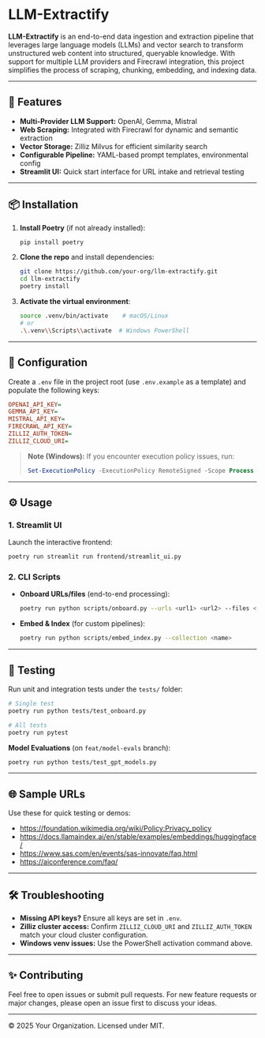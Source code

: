 # LLM-Extractify

**LLM-Extractify** is an end-to-end data ingestion and extraction pipeline that leverages large language models (LLMs) and vector search to transform unstructured web content into structured, queryable knowledge. With support for multiple LLM providers and Firecrawl integration, this project simplifies the process of scraping, chunking, embedding, and indexing data.

---

## 🚀 Features

- **Multi-Provider LLM Support:** OpenAI, Gemma, Mistral
- **Web Scraping:** Integrated with Firecrawl for dynamic and semantic extraction
- **Vector Storage:** Zilliz Milvus for efficient similarity search
- **Configurable Pipeline:** YAML-based prompt templates, environmental config
- **Streamlit UI:** Quick start interface for URL intake and retrieval testing

---

## 📦 Installation

1. **Install Poetry** (if not already installed):
   ```bash
   pip install poetry
   ```
2. **Clone the repo** and install dependencies:
   ```bash
   git clone https://github.com/your-org/llm-extractify.git
   cd llm-extractify
   poetry install
   ```
3. **Activate the virtual environment**:
   ```bash
   source .venv/bin/activate    # macOS/Linux
   # or
   .\.venv\\Scripts\\activate  # Windows PowerShell
   ```

---

## 🔑 Configuration

Create a `.env` file in the project root (use `.env.example` as a template) and populate the following keys:

```ini
OPENAI_API_KEY=
GEMMA_API_KEY=
MISTRAL_API_KEY=
FIRECRAWL_API_KEY=
ZILLIZ_AUTH_TOKEN=
ZILLIZ_CLOUD_URI=
```

> **Note (Windows):** If you encounter execution policy issues, run:
> ```powershell
> Set-ExecutionPolicy -ExecutionPolicy RemoteSigned -Scope Process
> ```

---

## ⚙️ Usage

### 1. Streamlit UI

Launch the interactive frontend:
```bash
poetry run streamlit run frontend/streamlit_ui.py
```

### 2. CLI Scripts

- **Onboard URLs/files** (end-to-end processing):
  ```bash
  poetry run python scripts/onboard.py --urls <url1> <url2> --files <file1> <file2>
  ```

- **Embed & Index** (for custom pipelines):
  ```bash
  poetry run python scripts/embed_index.py --collection <name>
  ```

---

## 🧪 Testing

Run unit and integration tests under the `tests/` folder:

```bash
# Single test
poetry run python tests/test_onboard.py

# All tests
poetry run pytest
```

**Model Evaluations** (on `feat/model-evals` branch):
```bash
poetry run python tests/test_gpt_models.py
```

---

## 🌐 Sample URLs

Use these for quick testing or demos:

- https://foundation.wikimedia.org/wiki/Policy:Privacy_policy
- https://docs.llamaindex.ai/en/stable/examples/embeddings/huggingface/
- https://www.sas.com/en/events/sas-innovate/faq.html
- https://aiconference.com/faq/

---

## 🛠️ Troubleshooting

- **Missing API keys?** Ensure all keys are set in `.env`.
- **Zilliz cluster access:** Confirm `ZILLIZ_CLOUD_URI` and `ZILLIZ_AUTH_TOKEN` match your cloud cluster configuration.
- **Windows venv issues:** Use the PowerShell activation command above.

---

## ✨ Contributing

Feel free to open issues or submit pull requests. For new feature requests or major changes, please open an issue first to discuss your ideas.

---

© 2025 Your Organization. Licensed under MIT.


